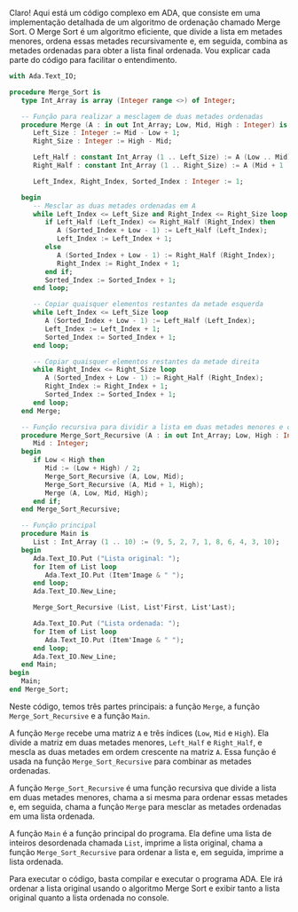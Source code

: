 Claro! Aqui está um código complexo em ADA, que consiste em uma implementação detalhada de um algoritmo de ordenação chamado Merge Sort. O Merge Sort é um algoritmo eficiente, que divide a lista em metades menores, ordena essas metades recursivamente e, em seguida, combina as metades ordenadas para obter a lista final ordenada. Vou explicar cada parte do código para facilitar o entendimento.

```ada
with Ada.Text_IO;

procedure Merge_Sort is
   type Int_Array is array (Integer range <>) of Integer;

   -- Função para realizar a mesclagem de duas metades ordenadas
   procedure Merge (A : in out Int_Array; Low, Mid, High : Integer) is
      Left_Size : Integer := Mid - Low + 1;
      Right_Size : Integer := High - Mid;

      Left_Half : constant Int_Array (1 .. Left_Size) := A (Low .. Mid);
      Right_Half : constant Int_Array (1 .. Right_Size) := A (Mid + 1 .. High);

      Left_Index, Right_Index, Sorted_Index : Integer := 1;

   begin
      -- Mesclar as duas metades ordenadas em A
      while Left_Index <= Left_Size and Right_Index <= Right_Size loop
         if Left_Half (Left_Index) <= Right_Half (Right_Index) then
            A (Sorted_Index + Low - 1) := Left_Half (Left_Index);
            Left_Index := Left_Index + 1;
         else
            A (Sorted_Index + Low - 1) := Right_Half (Right_Index);
            Right_Index := Right_Index + 1;
         end if;
         Sorted_Index := Sorted_Index + 1;
      end loop;

      -- Copiar quaisquer elementos restantes da metade esquerda
      while Left_Index <= Left_Size loop
         A (Sorted_Index + Low - 1) := Left_Half (Left_Index);
         Left_Index := Left_Index + 1;
         Sorted_Index := Sorted_Index + 1;
      end loop;

      -- Copiar quaisquer elementos restantes da metade direita
      while Right_Index <= Right_Size loop
         A (Sorted_Index + Low - 1) := Right_Half (Right_Index);
         Right_Index := Right_Index + 1;
         Sorted_Index := Sorted_Index + 1;
      end loop;
   end Merge;

   -- Função recursiva para dividir a lista em duas metades menores e chamar o Merge Sort nelas
   procedure Merge_Sort_Recursive (A : in out Int_Array; Low, High : Integer) is
      Mid : Integer;
   begin
      if Low < High then
         Mid := (Low + High) / 2;
         Merge_Sort_Recursive (A, Low, Mid);
         Merge_Sort_Recursive (A, Mid + 1, High);
         Merge (A, Low, Mid, High);
      end if;
   end Merge_Sort_Recursive;

   -- Função principal
   procedure Main is
      List : Int_Array (1 .. 10) := (9, 5, 2, 7, 1, 8, 6, 4, 3, 10);
   begin
      Ada.Text_IO.Put ("Lista original: ");
      for Item of List loop
         Ada.Text_IO.Put (Item'Image & " ");
      end loop;
      Ada.Text_IO.New_Line;

      Merge_Sort_Recursive (List, List'First, List'Last);

      Ada.Text_IO.Put ("Lista ordenada: ");
      for Item of List loop
         Ada.Text_IO.Put (Item'Image & " ");
      end loop;
      Ada.Text_IO.New_Line;
   end Main;
begin
   Main;
end Merge_Sort;
```

Neste código, temos três partes principais: a função `Merge`, a função `Merge_Sort_Recursive` e a função `Main`.

A função `Merge` recebe uma matriz `A` e três índices (`Low`, `Mid` e `High`). Ela divide a matriz em duas metades menores, `Left_Half` e `Right_Half`, e mescla as duas metades em ordem crescente na matriz `A`. Essa função é usada na função `Merge_Sort_Recursive` para combinar as metades ordenadas.

A função `Merge_Sort_Recursive` é uma função recursiva que divide a lista em duas metades menores, chama a si mesma para ordenar essas metades e, em seguida, chama a função `Merge` para mesclar as metades ordenadas em uma lista ordenada.

A função `Main` é a função principal do programa. Ela define uma lista de inteiros desordenada chamada `List`, imprime a lista original, chama a função `Merge_Sort_Recursive` para ordenar a lista e, em seguida, imprime a lista ordenada.

Para executar o código, basta compilar e executar o programa ADA. Ele irá ordenar a lista original usando o algoritmo Merge Sort e exibir tanto a lista original quanto a lista ordenada no console.